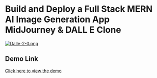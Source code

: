 
# Build and Deploy a Full Stack MERN AI Image Generation App  MidJourney & DALL E Clone

[![Dalle-2-0.png](https://i.postimg.cc/ZRf997MV/Dalle-2-0.png)](https://postimg.cc/YGW2Z3kW)

## Demo Link
[Click here to view the demo](https://dall-e.co.in/)







